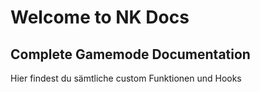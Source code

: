 # Welcome to NK Docs


## Complete Gamemode Documentation

Hier findest du sämtliche custom Funktionen und Hooks
